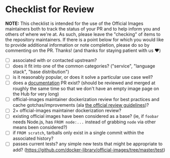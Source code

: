 # Checklist for Review

**NOTE:** This checklist is intended for the use of the Official Images maintainers both to track the status of your PR and to help inform you and others of where we're at. As such, please leave the "checking" of items to the repository maintainers. If there is a point below for which you would like to provide additional information or note completion, please do so by commenting on the PR. Thanks! (and thanks for staying patient with us :heart:)

-	[ ] associated with or contacted upstream?
-	[ ] does it fit into one of the common categories? ("service", "language stack", "base distribution")
-	[ ] is it reasonably popular, or does it solve a particular use case well?
-	[ ] does a [documentation](https://github.com/docker-library/docs/blob/master/README.md) PR exist? (should be reviewed and merged at roughly the same time so that we don't have an empty image page on the Hub for very long)
-	[ ] official-images maintainer dockerization review for best practices and cache gotchas/improvements (ala [the official review guidelines](https://github.com/docker-library/official-images/blob/master/README.md#review-guidelines))?
-	[ ] 2+ official-images maintainer dockerization review?
-	[ ] existing official images have been considered as a base? (ie, if `foobar` needs Node.js, has `FROM node:...` instead of grabbing `node` via other means been considered?)
-	[ ] if `FROM scratch`, tarballs only exist in a single commit within the associated history?
-	[ ] passes current tests? any simple new tests that might be appropriate to add? (https://github.com/docker-library/official-images/tree/master/test)
